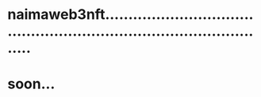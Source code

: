 # naimaweb3nft..........................................................................................
# soon...
